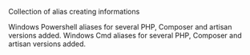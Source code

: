 Collection of alias creating informations

Windows Powershell aliases for several PHP, Composer and artisan versions added.
Windows Cmd aliases for several PHP, Composer and artisan versions added.
